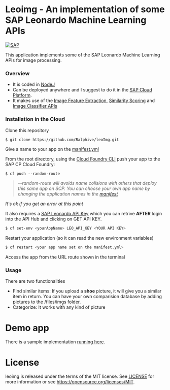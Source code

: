 # Leoimg - An implementation of some SAP Leonardo Machine Learning APIs
[![SAP](https://i.imgur.com/HBBBde7.png)](https://cloudplatform.sap.com)

This application implements some of the SAP Leonardo Machine Learning APIs for image processing. 

### Overview
- It is coded in [NodeJ](https://nodejs.org/en/)
- Can be deployed anywhere and I suggest to do it in the  [SAP Cloud Platform](https://cloudplatform.sap.com). 
- It makes use of the [Image Feature Extraction](https://api.sap.com/shell/discover/contentpackage/SAPLeonardoMLFunctionalServices/api/img_feature_extraction_api), [Similarity Scoring](https://api.sap.com/shell/discover/contentpackage/SAPLeonardoMLFunctionalServices/api/similarity_scoring_api) and [Image Classifier APIs](https://api.sap.com/shell/discover/contentpackage/SAPLeonardoMLFunctionalServices/api/image_classification_api)

### Installation in the Cloud
Clone this repository
```sh
$ git clone https://github.com/Ralphive/leoImg.git
```
Give a name to your app on the [manifest.yml](manifest.yml)

From the root directory, using the [Cloud Foundry CLI](https://docs.cloudfoundry.org/cf-cli/install-go-cli.html) push your app to the SAP CP Cloud Foundry:
```
$ cf push --random-route
```
>*--random-route will avoids name colisions with others that deploy this same app on SCP. You can choose your own app name by changing the application names in the [manifest](manifest.yml)*

*It's ok if you get an error at this point*

It also requires a [SAP Leonardo API Key](https://api.sap.com/shell/discover/contentpackage/SAPLeonardoMLFunctionalServices/api/document_feature_extraction_api) which you can retrive **AFTER** login into the API Hub and clicking on GET API KEY.
```sh
$ cf set-env <yourAppName> LEO_API_KEY <YOUR API KEY>
```
Restart your application (so it can read the new environment variables)
```sh
$ cf restart <your app name set on the manifest.yml>
```
Access the app from the URL route shown in the terminal

### Usage
There are two functionalities
- Find similar items: If you upload a **shoe** picture, it will give you a similar item in return. You can have your own comparision database by adding pictures to the /files/imgs folder.
- Categorize: It works with any kind of picture

# Demo app
There is a sample implementation [running here](http://leoimg.cfapps.eu10.hana.ondemand.com/).

# License
leoimg is released under the terms of the MIT license. See [LICENSE](LICENSE) for more information or see https://opensource.org/licenses/MIT.
